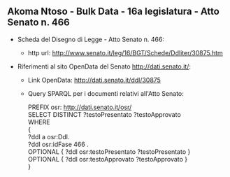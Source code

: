 ## Akoma Ntoso - Bulk Data - 16a legislatura - Atto Senato n. 466 ##

* Scheda del Disegno di Legge - Atto Senato n. 466:
	* http url: http://www.senato.it/leg/16/BGT/Schede/Ddliter/30875.htm

* Riferimenti al sito OpenData del Senato http://dati.senato.it/:
	* Link OpenData: http://dati.senato.it/ddl/30875
	* Query SPARQL per i documenti relativi all'Atto Senato:

        PREFIX osr: <http://dati.senato.it/osr/>  
		SELECT DISTINCT ?testoPresentato ?testoApprovato  
		WHERE  
		{  
		    ?ddl a osr:Ddl.  
		    ?ddl osr:idFase 466 .  
		    OPTIONAL { ?ddl osr:testoPresentato ?testoPresentato }  
		    OPTIONAL { ?ddl osr:testoApprovato ?testoApprovato }  
		}
		